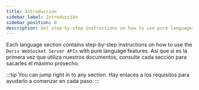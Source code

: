 ```yaml
---
title: Introducción
sidebar_label: Introducción
sidebar_position: 0
description: Get step-by-step instructions on how to use pure languages on Deriv's WebSocket API. Start building your trading app with this API example.
---
```


Each language section contains step-by-step instructions on how to use the `Deriv WebSocket Server APIs` with pure language features. Así que si es la primera vez que utiliza nuestros documentos, consulte cada sección para sacarles el máximo provecho.

:::tip
You can jump right in to any section. Hay enlaces a los requisitos para ayudarlo a comenzar en cada paso.
:::
